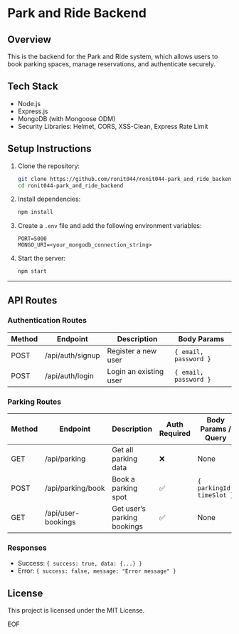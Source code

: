 # Park and Ride Backend

## Overview
This is the backend for the Park and Ride system, which allows users to book parking spaces, manage reservations, and authenticate securely.

## Tech Stack
- Node.js
- Express.js
- MongoDB (with Mongoose ODM)
- Security Libraries: Helmet, CORS, XSS-Clean, Express Rate Limit

## Setup Instructions
1. Clone the repository:
   
   ```sh
   git clone https://github.com/ronit044/ronit044-park_and_ride_backend.git
   cd ronit044-park_and_ride_backend
   ```

2. Install dependencies:
   
   ```sh
   npm install
   ```

3. Create a `.env` file and add the following environment variables:
   
   ```env
   PORT=5000
   MONGO_URI=<your_mongodb_connection_string>
   ```

4. Start the server:
   
   ```sh
   npm start
   ```

---

## API Routes

### Authentication Routes
| Method | Endpoint       | Description          | Body Params |
|--------|---------------|----------------------|-------------|
| POST   | /api/auth/signup | Register a new user | `{ email, password }` |
| POST   | /api/auth/login  | Login an existing user | `{ email, password }` |

### Parking Routes
| Method | Endpoint               | Description                   | Auth Required | Body Params / Query |
|--------|------------------------|-------------------------------|--------------|----------------------|
| GET    | /api/parking           | Get all parking data          | ❌ | None |
| POST   | /api/parking/book      | Book a parking spot           | ✅ | `{ parkingId, timeSlot }` |
| GET    | /api/user-bookings     | Get user’s parking bookings   | ✅ | None |

### Responses
- Success: `{ success: true, data: {...} }`
- Error: `{ success: false, message: "Error message" }`

## License
This project is licensed under the MIT License.

EOF
